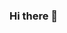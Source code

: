 ### Hi there 👋

<!--
**codeproduction/codeproduction** is a ✨ _special_ ✨ repository because its `README.md` (this file) appears on your GitHub profile.

Here are some ideas to get you started:

- 🔭 I’m currently working on Data Structures and Algorithms
- 🌱 I’m currently learning how computer memory works, C and C++ programming, and effective use and analysis of data structures and algorithms
- 👯 I’m looking to collaborate on fullstack projects and basic cybersecurity projects
- 🤔 I’m looking for help with building software projects and getting started with cybersecurity
- 💬 Ask me about planes
- 📫 How to reach me: At https://www.linkedin.com/in/mhmmd/ (and through telekinesis).
- 😄 Pronouns: he/him
- ⚡ Fun fact: I built a Flight Information Display for use at airports.
-->
